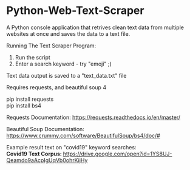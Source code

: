 # Python-Web-Text-Scraper
A Python console application that retrives clean text data from multiple websites at once and saves the data to a text file. 

Running The Text Scraper Program:

1. Run the script
2. Enter a search keyword - try "emoji" ;)

Text data output is saved to a "text_data.txt" file

Requires requests, and beautiful soup 4

pip install requests <br>
pip install bs4

Requests Documentation: 
https://requests.readthedocs.io/en/master/

Beautiful Soup Documentation:
https://www.crummy.com/software/BeautifulSoup/bs4/doc/#

Example result text on "covid19" keyword searches: <br>
<b>Covid19 Text Corpus: </b> https://drive.google.com/open?id=1YS8UJ-Qeamdo9aAcpIgUqVb0ohrKijHy
